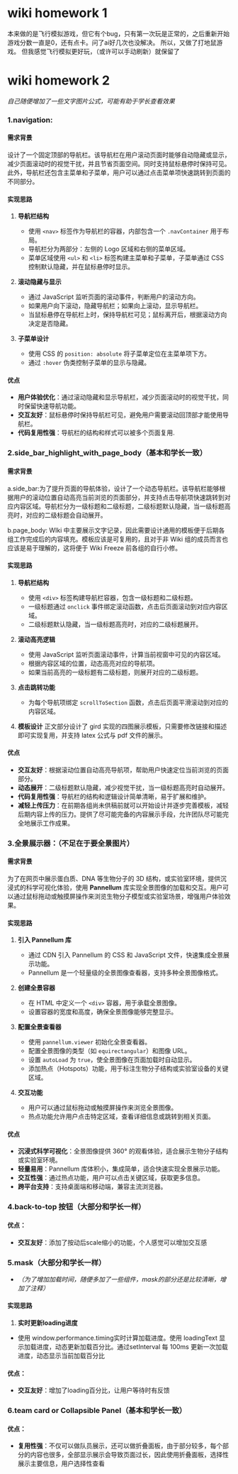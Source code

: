 # wiki homework 1
本来做的是飞行模拟游戏，但它有个bug，只有第一次玩是正常的，之后重新开始游戏分数一直是0，还有点卡。问了ai好几次也没解决。
所以，又做了打地鼠游戏。
但我感觉飞行模拟更好玩，（或许可以手动刷新）就保留了

# wiki homework 2
*自己随便增加了一些文字图片公式，可能有助于学长查看效果*
### 1.navigation:

#### 需求背景
设计了一个固定顶部的导航栏。该导航栏在用户滚动页面时能够自动隐藏或显示，减少页面滚动时的视觉干扰，并且节省页面空间。同时支持鼠标悬停时保持可见。此外，导航栏还包含主菜单和子菜单，用户可以通过点击菜单项快速跳转到页面的不同部分。

#### 实现思路
1. **导航栏结构**  
   - 使用 `<nav>` 标签作为导航栏的容器，内部包含一个 `.navContainer` 用于布局。
   - 导航栏分为两部分：左侧的 Logo 区域和右侧的菜单区域。
   - 菜单区域使用 `<ul>` 和 `<li>` 标签构建主菜单和子菜单，子菜单通过 CSS 控制默认隐藏，并在鼠标悬停时显示。

2. **滚动隐藏与显示**  
   - 通过 JavaScript 监听页面的滚动事件，判断用户的滚动方向。
   - 如果用户向下滚动，隐藏导航栏；如果向上滚动，显示导航栏。
   - 当鼠标悬停在导航栏上时，保持导航栏可见；鼠标离开后，根据滚动方向决定是否隐藏。

3. **子菜单设计**  
   - 使用 CSS 的 `position: absolute` 将子菜单定位在主菜单项下方。
   - 通过 `:hover` 伪类控制子菜单的显示与隐藏。

#### 优点
- **用户体验优化**：通过滚动隐藏和显示导航栏，减少页面滚动时的视觉干扰，同时保留快速导航功能。
- **交互友好**：鼠标悬停时保持导航栏可见，避免用户需要滚动回顶部才能使用导航栏。
- **代码复用性强**：导航栏的结构和样式可以被多个页面复用.



### 2.side_bar_highlight_with_page_body（基本和学长一致）
#### 需求背景
a.side_bar:为了提升页面的导航体验，设计了一个动态导航栏。该导航栏能够根据用户的滚动位置自动高亮当前浏览的页面部分，并支持点击导航项快速跳转到对应内容区域。导航栏分为一级标题和二级标题，二级标题默认隐藏，当一级标题高亮时，对应的二级标题会自动展开。

b.page_body:
WIki 中主要展示文字记录，因此需要设计通用的模板便于后期各组工作完成后的内容填充。模板应该是可复用的，且对于非 Wiki 组的成员而言也应该是易于理解的，这将便于 Wiki Freeze 前各组的自行小修。

#### 实现思路
1. **导航栏结构**  
   - 使用 `<div>` 标签构建导航栏容器，包含一级标题和二级标题。
   - 一级标题通过 `onclick` 事件绑定滚动函数，点击后页面滚动到对应内容区域。
   - 二级标题默认隐藏，当一级标题高亮时，对应的二级标题展开。

2. **滚动高亮逻辑**  
   - 使用 JavaScript 监听页面滚动事件，计算当前视窗中可见的内容区域。
   - 根据内容区域的位置，动态高亮对应的导航项。
   - 如果当前高亮的一级标题有二级标题，则展开对应的二级标题。

3. **点击跳转功能**  
   - 为每个导航项绑定 `scrollToSection` 函数，点击后页面平滑滚动到对应的内容区域。

4. **模板设计**
   正文部分设计了 gird 实现的四图展示模板，只需要修改链接和描述即可实现复用，并支持 latex 公式与 pdf 文件的展示。

#### 优点
- **交互友好**：根据滚动位置自动高亮导航项，帮助用户快速定位当前浏览的页面部分。
- **动态展开**：二级标题默认隐藏，减少视觉干扰，当一级标题高亮时自动展开。
- **代码复用性强**：导航栏的结构和逻辑设计简单清晰，易于扩展和维护。
- **减轻上传压力**：在前期各组尚未供稿前就可以开始设计并逐步完善模板，减轻后期内容上传的压力。提供了尽可能完备的内容展示手段，允许团队尽可能完全地展示工作成果。

### 3.全景展示器：（不足在于要全景图片）
#### 需求背景
为了在网页中展示蛋白质、DNA 等生物分子的 3D 结构，或实验室环境，提供沉浸式的科学可视化体验，使用 **Pannellum** 库实现全景图像的加载和交互。用户可以通过鼠标拖动或触摸屏操作来浏览生物分子模型或实验室场景，增强用户体验效果。

#### 实现思路
1. **引入 Pannellum 库**  
   - 通过 CDN 引入 Pannellum 的 CSS 和 JavaScript 文件，快速集成全景展示功能。
   - Pannellum 是一个轻量级的全景图像查看器，支持多种全景图像格式。

2. **创建全景容器**  
   - 在 HTML 中定义一个 `<div>` 容器，用于承载全景图像。
   - 设置容器的宽度和高度，确保全景图像能够完整显示。

3. **配置全景查看器**  
   - 使用 `pannellum.viewer` 初始化全景查看器。
   - 配置全景图像的类型（如 `equirectangular`）和图像 URL。
   - 设置 `autoLoad` 为 `true`，使全景图像在页面加载时自动显示。
   - 添加热点（Hotspots）功能，用于标注生物分子结构或实验室设备的关键区域。

4. **交互功能**  
   - 用户可以通过鼠标拖动或触摸屏操作来浏览全景图像。
   - 热点功能允许用户点击特定区域，查看详细信息或跳转到相关页面。

#### 优点
- **沉浸式科学可视化**：全景图像提供 360° 的观看体验，适合展示生物分子结构或实验室环境。
- **轻量易用**：Pannellum 库体积小，集成简单，适合快速实现全景展示功能。
- **交互性强**：通过热点功能，用户可以点击关键区域，获取更多信息。
- **跨平台支持**：支持桌面端和移动端，兼容主流浏览器。


### 4.back-to-top 按钮（大部分和学长一样）
#### 优点：
- **交互友好**：添加了按动后scale缩小的功能，个人感觉可以增加交互感

### 5.mask（大部分和学长一样）
+ *（为了增加加载时间，随便多加了一些组件，mask的部分还是比较清晰，增加了注释）*
#### 实现思路
1. **实时更新loading进度** 
- 使用 window.performance.timing实时计算加载进度。使用 loadingText 显示加载进度，动态更新加载百分比。通过setInterval 每 100ms 更新一次加载进度，动态显示当前加载百分比

#### 优点：
- **交互友好**：增加了loading百分比，让用户等待时有反馈

### 6.team card or Collapsible Panel（基本和学长一致）
#### 优点：
- **复用性强**：不仅可以做队员展示，还可以做折叠面板，由于部分较多，每个部分的内容也很多，全部显示展示会导致页面过长，因此使用折叠面板，选择性展示主要信息，用户选择性查看

